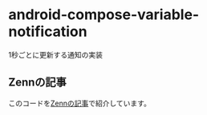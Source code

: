 # android-compose-variable-notification
1秒ごとに更新する通知の実装
## Zennの記事
このコードを[Zennの記事](https://zenn.dev/kei_no_suke/articles/5fe5829c306a10)で紹介しています。
